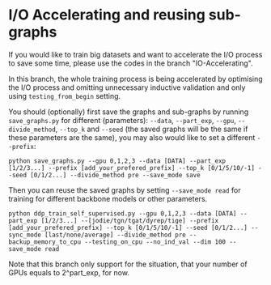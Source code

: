 # I/O Accelerating and reusing sub-graphs
If you would like to train big datasets and want to accelerate the I/O process to save some time, please use the codes in the branch "IO-Accelerating".

In this branch, the whole training process is being accelerated by optimising the I/O process and omitting unnecessary inductive validation and only using `testing_from_begin` setting.

You should (optionally) first save the graphs and sub-graphs by running `save_graphs.py` for different (parameters): `--data`, `--part_exp`, `--gpu`, `--divide_method`, `--top_k` and `--seed` (the saved graphs will be the same if these parameters are the same), you may also would like to set a different `--prefix`:

```
python save_graphs.py --gpu 0,1,2,3 --data [DATA] --part_exp [1/2/3...] --prefix [add_your_prefered_prefix] --top_k [0/1/5/10/-1] --seed [0/1/2...] --divide_method pre --save_mode save
```

Then you can reuse the saved graphs by setting `--save_mode read` for training for different backbone models or other parameters. 

```
python ddp_train_self_supervised.py --gpu 0,1,2,3 --data [DATA] --part_exp [1/2/3...] --[jodie/tgn/tgat/dyrep/tige] --prefix [add_your_prefered_prefix] --top_k [0/1/5/10/-1] --seed [0/1/2...] --sync_mode [last/none/average] --divide_method pre --backup_memory_to_cpu --testing_on_cpu --no_ind_val --dim 100 --save_mode read
```

Note that this branch only support for the situation, that your number of GPUs equals to 2^part_exp, for now.

